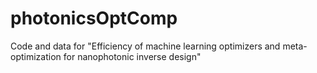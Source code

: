 # photonicsOptComp
Code and data for "Efficiency of machine learning optimizers and meta-optimization for nanophotonic inverse design"

